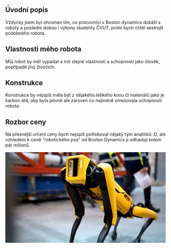 ## Úvodní popis
Vždycky jsem byl ohromen tím, co pracovníci v Boston dynamics dokáží s roboty a poslední dobou i výkony studenty ČVUT, proto bych chtěl sestrojit podobného robota.
## Vlastnosti mého robota
Můj robot by měl vypadat a mít stejné vlastnosti a schopnosti jako člověk, popřípadě jiný živočich.
## Konstrukce
Konstrukce by nejspíš měla být z nějakého lehkého kovu či materiálů jako je karbon atd, aby byla pevné ale zároveň co nejméně omezovala schopnosti robota
## Rozbor ceny
Na přesnější určení ceny bych nejspíš potřeboval nějaký tým analitiků :D, ale vzhledem k ceně "robotického psa" od Boston Dynamics ji odhaduji kolem pár milionů.

![](obrazekBD.jpg)